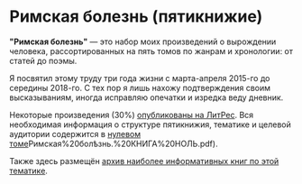 # Римская болезнь (пятикнижие)

**"Римская болезнь"** — это набор моих произведений о вырождении человека, рассортированных на пять томов по жанрам и хронологии: от статей до поэмы.

Я посвятил этому труду три года жизни с марта-апреля 2015-го до середины 2018-го. С тех пор я лишь нахожу подтверждения своим высказываниям, иногда исправляю опечатки и изредка веду дневник.

Некоторые произведения (30%) [опубликованы на ЛитРес](https://www.litres.ru/demetriy-paskal/). Вся необходимая информация о структуре пятикнижия, тематике и целевой аудитории содержится в [нулевом томе](https://github.com/PasaOpasen/RomanDisease/blob/master/0)Римская%20болѣзнь.%20КНИГА%20НОЛЬ.pdf).

Также здесь размещён [архив наиболее информативных книг по этой тематике](https://github.com/PasaOpasen/RomanDisease/tree/master/ДЕГЕНЕРАЛОГИЯ%20И%20СВЯЗАННОЕ%20С%20НЕЙ).
